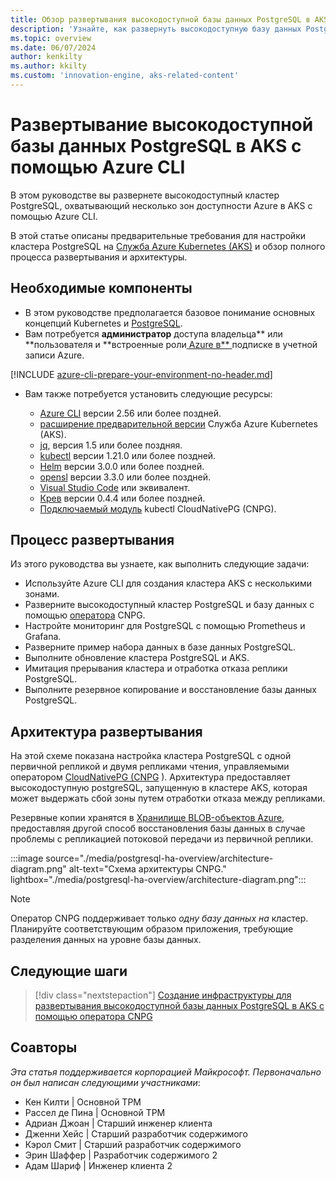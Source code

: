 ```yaml
---
title: Обзор развертывания высокодоступной базы данных PostgreSQL в AKS с помощью Azure CLI
description: 'Узнайте, как развернуть высокодоступную базу данных PostgreSQL в AKS с помощью оператора CloudNativePG с помощью Azure CLI.'
ms.topic: overview
ms.date: 06/07/2024
author: kenkilty
ms.author: kkilty
ms.custom: 'innovation-engine, aks-related-content'
---
```

# Развертывание высокодоступной базы данных PostgreSQL в AKS с помощью Azure CLI

В этом руководстве вы развернете высокодоступный кластер PostgreSQL, охватывающий несколько зон доступности Azure в AKS с помощью Azure CLI.

В этой статье описаны предварительные требования для настройки кластера PostgreSQL на [Служба Azure Kubernetes (AKS)][what-is-aks] и обзор полного процесса развертывания и архитектуры.

## Необходимые компоненты

* В этом руководстве предполагается базовое понимание основных концепций [][core-kubernetes-concepts] Kubernetes и [PostgreSQL][postgresql].
* Вам потребуется **администратор** доступа владельца** или **пользователя и **встроенные роли[ Azure в** ][azure-roles]подписке в учетной записи Azure.

[!INCLUDE [azure-cli-prepare-your-environment-no-header.md](~/reusable-content/azure-cli/azure-cli-prepare-your-environment-no-header.md)]

* Вам также потребуется установить следующие ресурсы:

  * [Azure CLI](/cli/azure/install-azure-cli) версии 2.56 или более поздней.
  * [расширение предварительной версии][aks-preview] Служба Azure Kubernetes (AKS).
  * [jq][jq], версия 1.5 или более поздняя.
  * [kubectl][install-kubectl] версии 1.21.0 или более поздней.
  * [Helm][install-helm] версии 3.0.0 или более поздней.
  * [opensl][install-openssl] версии 3.3.0 или более поздней.
  * [Visual Studio Code][install-vscode] или эквивалент.
  * [Крев][install-krew] версии 0.4.4 или более поздней.
  * [Подключаемый модуль][cnpg-plugin] kubectl CloudNativePG (CNPG).

## Процесс развертывания

Из этого руководства вы узнаете, как выполнить следующие задачи:

* Используйте Azure CLI для создания кластера AKS с несколькими зонами.
* Разверните высокодоступный кластер PostgreSQL и базу данных с помощью [оператора][cnpg-plugin] CNPG.
* Настройте мониторинг для PostgreSQL с помощью Prometheus и Grafana.
* Разверните пример набора данных в базе данных PostgreSQL.
* Выполните обновление кластера PostgreSQL и AKS.
* Имитация прерывания кластера и отработка отказа реплики PostgreSQL.
* Выполните резервное копирование и восстановление базы данных PostgreSQL.

## Архитектура развертывания

На этой схеме показана настройка кластера PostgreSQL с одной первичной репликой и двумя репликами чтения, управляемыми оператором [CloudNativePG (CNPG](https://cloudnative-pg.io/) ). Архитектура предоставляет высокодоступную postgreSQL, запущенную в кластере AKS, которая может выдержать сбой зоны путем отработки отказа между репликами.

Резервные копии хранятся в [Хранилище BLOB-объектов Azure](/azure/storage/blobs/), предоставляя другой способ восстановления базы данных в случае проблемы с репликацией потоковой передачи из первичной реплики.

:::image source="./media/postgresql-ha-overview/architecture-diagram.png" alt-text="Схема архитектуры CNPG." lightbox="./media/postgresql-ha-overview/architecture-diagram.png":::

> [!NOTE]
> Оператор CNPG поддерживает только *одну базу данных на* кластер. Планируйте соответствующим образом приложения, требующие разделения данных на уровне базы данных.

## Следующие шаги

> [!div class="nextstepaction"]
> [Создание инфраструктуры для развертывания высокодоступной базы данных PostgreSQL в AKS с помощью оператора CNPG][create-infrastructure]

## Соавторы

*Эта статья поддерживается корпорацией Майкрософт. Первоначально он был написан следующими участниками*:

* Кен Килти | Основной TPM
* Рассел де Пина | Основной TPM
* Адриан Джоан | Старший инженер клиента
* Дженни Хейс | Старший разработчик содержимого
* Кэрол Смит | Старший разработчик содержимого
* Эрин Шаффер | Разработчик содержимого 2
* Адам Шариф | Инженер клиента 2

<!-- LINKS -->
[what-is-aks]: ./what-is-aks.md
[postgresql]: https://www.postgresql.org/
[core-kubernetes-concepts]: ./concepts-clusters-workloads.md
[azure-roles]: ../role-based-access-control/built-in-roles.md
[aks-preview]: ./draft.md#install-the-aks-preview-azure-cli-extension
[jq]: https://jqlang.github.io/jq/
[install-kubectl]: https://kubernetes.io/docs/tasks/tools/install-kubectl/
[install-helm]: https://helm.sh/docs/intro/install/
[install-openssl]: https://www.openssl.org/
[install-vscode]: https://code.visualstudio.com/Download
[install-krew]: https://krew.sigs.k8s.io/
[cnpg-plugin]: https://cloudnative-pg.io/documentation/current/kubectl-plugin/#using-krew
[create-infrastructure]: ./create-postgresql-ha.md
